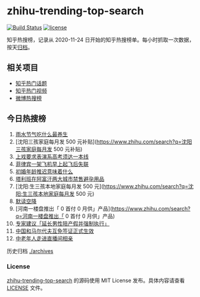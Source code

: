 # zhihu-trending-top-search

[![Build Status](https://github.com/justjavac/zhihu-trending-top-search/workflows/ci/badge.svg?branch=main)](https://github.com/justjavac/zhihu-trending-top-search/actions)
[![license](https://img.shields.io/github/license/justjavac/zhihu-trending-top-search)](https://github.com/justjavac/zhihu-trending-top-search/blob/main/LICENSE)

知乎热搜榜，记录从 2020-11-24
日开始的知乎热搜榜单。每小时抓取一次数据，按天[归档](./archives)。

## 相关项目

- [知乎热门话题](https://github.com/justjavac/zhihu-trending-hot-questions)
- [知乎热门视频](https://github.com/justjavac/zhihu-trending-hot-video)
- [微博热搜榜](https://github.com/justjavac/weibo-trending-hot-search)

## 今日热搜榜

<!-- BEGIN -->
<!-- 最后更新时间 Sun Feb 19 2023 15:08:22 GMT+0800 (China Standard Time) -->

1. [雨水节气吃什么最养生](https://www.zhihu.com/search?q=雨水节气吃什么最养生)
1. [沈阳三孩家庭每月发 500
   元补贴](https://www.zhihu.com/search?q=沈阳三孩家庭每月发 500 元补贴)
1. [上戏要求表演系高考须达一本线](https://www.zhihu.com/search?q=上戏要求表演系高考须达一本线)
1. [菲律宾一架飞机早上起飞后失联](https://www.zhihu.com/search?q=菲律宾一架飞机早上起飞后失联)
1. [初婚年龄推迟意味着什么](https://www.zhihu.com/search?q=初婚年龄推迟意味着什么)
1. [塔利班在阿富汗两大城市禁售避孕用品](https://www.zhihu.com/search?q=塔利班在阿富汗两大城市禁售避孕用品)
1. [沈阳:生三孩本地家庭每月发 500
   元](https://www.zhihu.com/search?q=沈阳:生三孩本地家庭每月发 500 元)
1. [默读空降](https://www.zhihu.com/search?q=默读空降)
1. [河南一楼盘推出「 0 首付 0
   月供」产品](https://www.zhihu.com/search?q=河南一楼盘推出「 0 首付 0
   月供」产品)
1. [专家建议「延长男性陪产假并强制执行」](https://www.zhihu.com/search?q=专家建议「延长男性陪产假并强制执行」)
1. [中国和马尔代夫互免签证正式生效](https://www.zhihu.com/search?q=中国和马尔代夫互免签证正式生效)
1. [中老年人走进直播间相亲](https://www.zhihu.com/search?q=中老年人走进直播间相亲)

<!-- END -->

历史归档 [./archives](./archives)

### License

[zhihu-trending-top-search](https://github.com/justjavac/zhihu-trending-top-search)
的源码使用 MIT License 发布。具体内容请查看 [LICENSE](./LICENSE) 文件。
